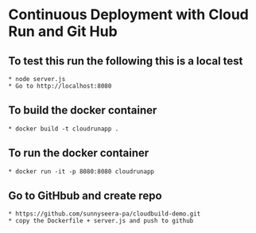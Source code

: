 # Continuous Deployment with Cloud Run and Git Hub

## To test this run the following this is a local test 
    * node server.js
    * Go to http://localhost:8080

## To build the docker container 
    * docker build -t cloudrunapp . 

## To run the docker container 
    * docker run -it -p 8080:8080 cloudrunapp

## Go to GitHbub and create repo
    * https://github.com/sunnyseera-pa/cloudbuild-demo.git
    * copy the Dockerfile + server.js and push to github

